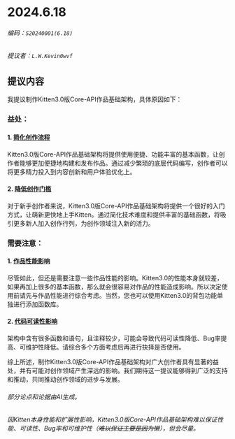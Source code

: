 # 2024.6.18
###### 编码：`S20240001(6.18)`
###### 提议者：`L.W.Kevin0wvf`
## 提议内容
我提议制作Kitten3.0版Core-API作品基础架构，具体原因如下：
### 益处：
#### 1. <u>简化创作流程</u>
Kitten3.0版Core-API作品基础架构将提供使用便捷、功能丰富的基本函数，让创作者能够更加便捷地构建和发布作品。通过减少繁琐的底层代码编写，创作者可以将更多精力投入到内容创新和用户体验优化上。
#### 2. <u>降低创作门槛</u>
对于新手创作者来说，Kitten3.0版Core-API作品基础架构将提供一个很好的入门方式，让萌新更快地上手Kitten。通过简化技术难度和提供丰富的基础函数，将吸引更多新人加入创作行列，为创作领域注入新的活力。
### 需要注意：
#### 1. <u>作品性能影响</u>
尽管如此，但还是需要注意一些作品性能的影响。Kitten3.0的性能本身就较差，如果再加上很多的基本函数，那么就会很容易对作品的性能造成影响。所以决定使用前请先与作品性能进行综合考虑。当然，您也可以使用Kitten3.0的背包功能单独进行添加函数库。
#### 2. <u>代码可读性影响</u>
架构中含有很多函数和语句，且注释较少，可能会导致代码可读性降低、Bug率提高、可维护性降低。请综合多个方面考虑后再进行抉择是否使用。

综上所述，制作Kitten3.0版Core-API作品基础架构对广大创作者具有显著的益处，并有可能对创作领域产生深远的影响。我们期待这一提议能够得到广泛的支持和推动，共同推动创作领域的进步与发展。

###### 部分论点和论据由AI生成。
###### 因Kitten本身性能和扩展性影响，Kitten3.0版Core-API作品基础架构难以保证性能、可读性、Bug率和可维护性（~~难以保证主要是因为懒~~），但会尽量。
